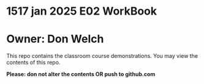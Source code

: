 # 1517 jan 2025 E02 WorkBook

# Owner: Don Welch

This repo contains the classroom course demonstrations. You may view the contents of this repo.

**Please: don not alter the contents OR push to github.com**